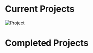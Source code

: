 
<!-- current projects -->
# Current Projects

[![Project](https://img.shields.io/badge/Project-RAT-blue)](https://github.com/tarasermolenko/RAT)


<!-- other projects -->
# Completed Projects
